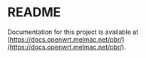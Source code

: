 # README

Documentation for this project is available at [https://docs.openwrt.melmac.net/pbr/](https://docs.openwrt.melmac.net/pbr/).

